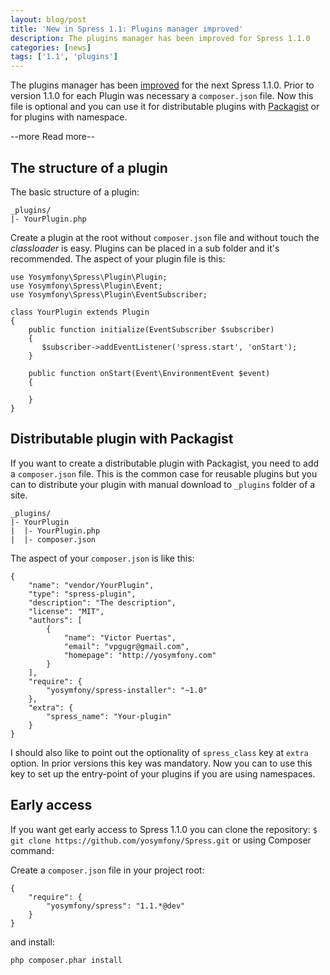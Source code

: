 ```yaml
---
layout: blog/post
title: 'New in Spress 1.1: Plugins manager improved'
description: The plugins manager has been improved for Spress 1.1.0
categories: [news]
tags: ['1.1', 'plugins']
---
```

The plugins manager has been [improved](https://github.com/yosymfony/Spress/issues/11) for the next
Spress 1.1.0. Prior to version 1.1.0 for each Plugin was necessary a `composer.json` file. Now this file is optional
and you can use it for distributable plugins with [Packagist](https://packagist.org/) or for plugins
with namespace.

--more Read more--

## The structure of a plugin

The basic structure of a plugin:

```
_plugins/
|- YourPlugin.php
```

Create a plugin at the root without `composer.json` file and without touch the *classloader* is
easy. Plugins can be placed in a sub folder and it's recommended. The aspect of your plugin file is this:

```
use Yosymfony\Spress\Plugin\Plugin;
use Yosymfony\Spress\Plugin\Event;
use Yosymfony\Spress\Plugin\EventSubscriber;

class YourPlugin extends Plugin
{
    public function initialize(EventSubscriber $subscriber)
    {
       $subscriber->addEventListener('spress.start', 'onStart');
    }

    public function onStart(Event\EnvironmentEvent $event)
    {

    }
}
```

## Distributable plugin with Packagist

If you want to create a distributable plugin with Packagist, you need to add a `composer.json` file.
This is the common case for reusable plugins but you can to distribute your plugin with manual download
to `_plugins` folder of a site.

```
_plugins/
|- YourPlugin
|  |- YourPlugin.php
|  |- composer.json
```

The aspect of your `composer.json` is like this:

```
{
    "name": "vendor/YourPlugin",
    "type": "spress-plugin",
    "description": "The description",
    "license": "MIT",
    "authors": [
        {
            "name": "Victor Puertas",
            "email": "vpgugr@gmail.com",
            "homepage": "http://yosymfony.com"
        }
    ],
    "require": {
        "yosymfony/spress-installer": "~1.0"
    },
    "extra": {
        "spress_name": "Your-plugin"
    }
}
```
I should also like to point out the optionality of `spress_class` key at `extra` option. In prior versions
this key was mandatory. Now you can to use this key to set up the entry-point of your plugins if you are using
namespaces.

## Early access
If you want get early access to Spress 1.1.0 you can clone the repository:
`$ git clone https://github.com/yosymfony/Spress.git` or using Composer command:

Create a `composer.json` file in your project root:

```
{
    "require": {
        "yosymfony/spress": "1.1.*@dev"
    }
}
```

and install:
```
php composer.phar install
```
